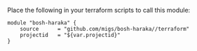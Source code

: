 Place the following in your terraform scripts to call this module:

```
module "bosh-haraka" {
    source      = "github.com/migs/bosh-haraka//terraform"
    projectid   = "${var.projectid}"
}
```
